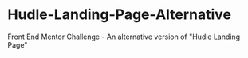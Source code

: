 # Hudle-Landing-Page-Alternative
Front End Mentor Challenge - An alternative version of "Hudle Landing Page"
